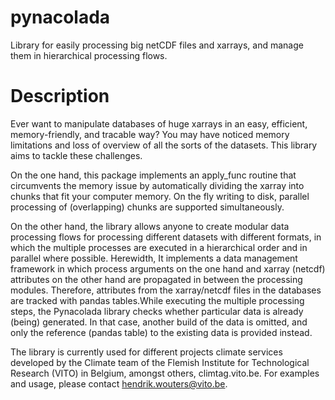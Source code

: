 # pynacolada
Library for easily processing big netCDF files and xarrays, and manage them in
hierarchical processing flows.

# Description
Ever want to manipulate databases of huge xarrays in an easy,
efficient, memory-friendly, and tracable way? You may have noticed memory
limitations and loss of overview of all the sorts of the datasets.  This
library aims to tackle these challenges.

On the one hand, this package implements an apply_func routine that circumvents
the memory issue by automatically dividing the xarray into chunks that fit your
computer memory. On the fly writing to disk, parallel processing of
(overlapping) chunks are supported simultaneously.

On the other hand, the library allows anyone to create modular data processing flows
for processing different datasets with different formats, in which the multiple
processes are executed in a hierarchical order and in parallel where possible.
Herewidth, It implements a data management framework in which process arguments
on the one hand and xarray (netcdf) attributes on the other hand are propagated
in between the processing modules.  Therefore, attributes from the
xarray/netcdf files in the databases are tracked with pandas tables.While
executing the multiple processing steps, the Pynacolada library checks whether
particular data is already (being) generated.  In that case, another build of
the data is omitted, and only the reference (pandas table) to the existing data
is provided instead.

The library is currently used for different projects climate services developed
by the Climate team of the Flemish Institute for Technological Research (VITO)
in Belgium, amongst others, climtag.vito.be. For examples and usage, please
contact hendrik.wouters@vito.be.


